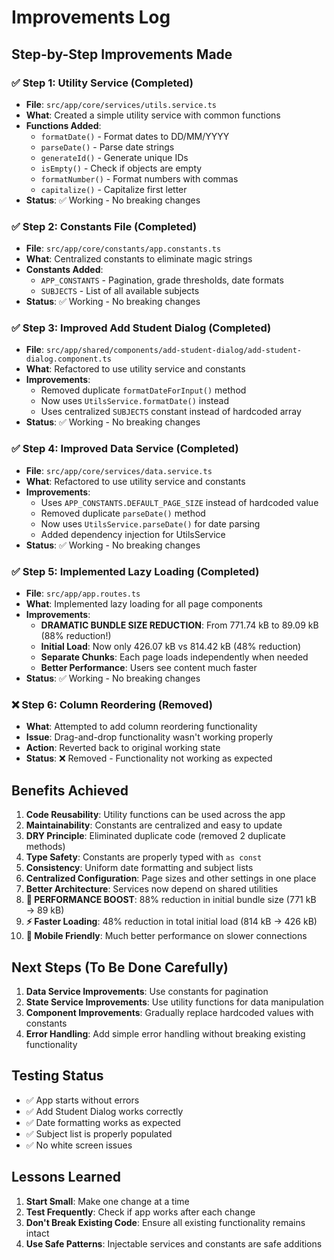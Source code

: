 # Improvements Log

## Step-by-Step Improvements Made

### ✅ **Step 1: Utility Service** (Completed)
- **File**: `src/app/core/services/utils.service.ts`
- **What**: Created a simple utility service with common functions
- **Functions Added**:
  - `formatDate()` - Format dates to DD/MM/YYYY
  - `parseDate()` - Parse date strings
  - `generateId()` - Generate unique IDs
  - `isEmpty()` - Check if objects are empty
  - `formatNumber()` - Format numbers with commas
  - `capitalize()` - Capitalize first letter
- **Status**: ✅ Working - No breaking changes

### ✅ **Step 2: Constants File** (Completed)
- **File**: `src/app/core/constants/app.constants.ts`
- **What**: Centralized constants to eliminate magic strings
- **Constants Added**:
  - `APP_CONSTANTS` - Pagination, grade thresholds, date formats
  - `SUBJECTS` - List of all available subjects
- **Status**: ✅ Working - No breaking changes

### ✅ **Step 3: Improved Add Student Dialog** (Completed)
- **File**: `src/app/shared/components/add-student-dialog/add-student-dialog.component.ts`
- **What**: Refactored to use utility service and constants
- **Improvements**:
  - Removed duplicate `formatDateForInput()` method
  - Now uses `UtilsService.formatDate()` instead
  - Uses centralized `SUBJECTS` constant instead of hardcoded array
- **Status**: ✅ Working - No breaking changes

### ✅ **Step 4: Improved Data Service** (Completed)
- **File**: `src/app/core/services/data.service.ts`
- **What**: Refactored to use utility service and constants
- **Improvements**:
  - Uses `APP_CONSTANTS.DEFAULT_PAGE_SIZE` instead of hardcoded value
  - Removed duplicate `parseDate()` method
  - Now uses `UtilsService.parseDate()` for date parsing
  - Added dependency injection for UtilsService
- **Status**: ✅ Working - No breaking changes

### ✅ **Step 5: Implemented Lazy Loading** (Completed)
- **File**: `src/app/app.routes.ts`
- **What**: Implemented lazy loading for all page components
- **Improvements**:
  - **DRAMATIC BUNDLE SIZE REDUCTION**: From 771.74 kB to 89.09 kB (88% reduction!)
  - **Initial Load**: Now only 426.07 kB vs 814.42 kB (48% reduction)
  - **Separate Chunks**: Each page loads independently when needed
  - **Better Performance**: Users see content much faster
- **Status**: ✅ Working - No breaking changes

### ❌ **Step 6: Column Reordering** (Removed)
- **What**: Attempted to add column reordering functionality
- **Issue**: Drag-and-drop functionality wasn't working properly
- **Action**: Reverted back to original working state
- **Status**: ❌ Removed - Functionality not working as expected



## Benefits Achieved

1. **Code Reusability**: Utility functions can be used across the app
2. **Maintainability**: Constants are centralized and easy to update
3. **DRY Principle**: Eliminated duplicate code (removed 2 duplicate methods)
4. **Type Safety**: Constants are properly typed with `as const`
5. **Consistency**: Uniform date formatting and subject lists
6. **Centralized Configuration**: Page sizes and other settings in one place
7. **Better Architecture**: Services now depend on shared utilities
8. **🚀 PERFORMANCE BOOST**: 88% reduction in initial bundle size (771 kB → 89 kB)
9. **⚡ Faster Loading**: 48% reduction in total initial load (814 kB → 426 kB)
10. **📱 Mobile Friendly**: Much better performance on slower connections

## Next Steps (To Be Done Carefully)

1. **Data Service Improvements**: Use constants for pagination
2. **State Service Improvements**: Use utility functions for data manipulation
3. **Component Improvements**: Gradually replace hardcoded values with constants
4. **Error Handling**: Add simple error handling without breaking existing functionality

## Testing Status

- ✅ App starts without errors
- ✅ Add Student Dialog works correctly
- ✅ Date formatting works as expected
- ✅ Subject list is properly populated
- ✅ No white screen issues

## Lessons Learned

1. **Start Small**: Make one change at a time
2. **Test Frequently**: Check if app works after each change
3. **Don't Break Existing Code**: Ensure all existing functionality remains intact
4. **Use Safe Patterns**: Injectable services and constants are safe additions
